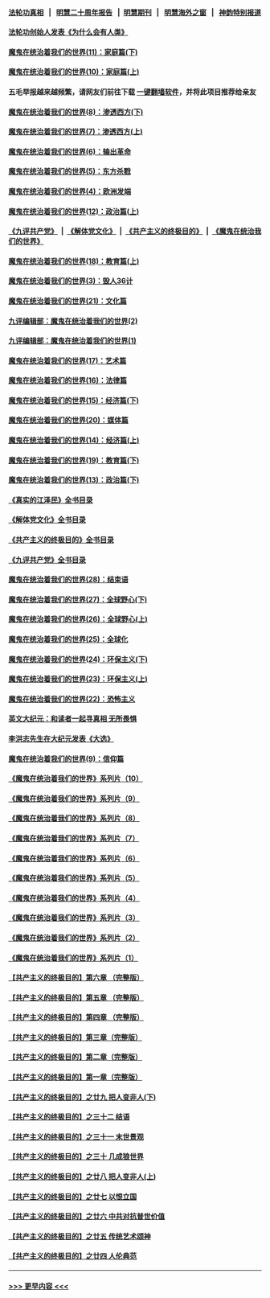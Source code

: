#### [法轮功真相](https://github.com/gfw-breaker/truth/blob/master/README.md?t=0) &nbsp;&nbsp;|&nbsp;&nbsp; [明慧二十周年报告](https://github.com/gfw-breaker/mh-reports/blob/master/README.md?t=0) &nbsp;&nbsp;|&nbsp;&nbsp;[明慧期刊](https://github.com/gfw-breaker/mh-qikan) &nbsp;&nbsp;|&nbsp;&nbsp; [明慧海外之窗](https://github.com/gfw-breaker/mh-news/blob/master/README.md?t=0) &nbsp;&nbsp;|&nbsp;&nbsp; [神韵特别报道](https://github.com/gfw-breaker/mh-news/blob/master/shenyun.md?t=0)
#### [法轮功创始人发表《为什么会有人类》](../pages/nsc422/n13912117.md?t=03252143) 
#### [魔鬼在统治着我们的世界(11)：家庭篇(下)](../pages/nsc422/n10440961.md?t=03252143) 
#### [魔鬼在统治着我们的世界(10)：家庭篇(上)](../pages/nsc422/n10435448.md?t=03252143) 
#### 五毛举报越来越频繁，请网友们前往下载 [一键翻墙软件](https://github.com/gfw-breaker/ssr-accounts)，并将此项目推荐给亲友
#### [魔鬼在统治着我们的世界(8)：渗透西方(下)](../pages/nsc422/n10429603.md?t=03252143) 
#### [魔鬼在统治着我们的世界(7)：渗透西方(上)](../pages/nsc422/n10426013.md?t=03252143) 
#### [魔鬼在统治着我们的世界(6)：输出革命](../pages/nsc422/n10421536.md?t=03252143) 
#### [魔鬼在统治着我们的世界(5)：东方杀戮](../pages/nsc422/n10417707.md?t=03252143) 
#### [魔鬼在统治着我们的世界(4)：欧洲发端](../pages/nsc422/n10414890.md?t=03252143) 
#### [魔鬼在统治着我们的世界(12)：政治篇(上)](../pages/nsc422/n10444576.md?t=03252143) 
#### [《九评共产党》](https://github.com/begood0513/9ping.md/blob/master/README.md) &nbsp;|&nbsp; [《解体党文化》](../../../../jtdwh.md/blob/master/README.md)  &nbsp;|&nbsp; [《共产主义的终极目的》](../../../../gczydzjmd.md/blob/master/README.md) &nbsp;|&nbsp; [《魔鬼在统治我们的世界》](../../../../mgztzwmdsj.md/blob/master/README.md) 
#### [魔鬼在统治着我们的世界(18)：教育篇(上)](../pages/nsc422/n10526970.md?t=03252143) 
#### [魔鬼在统治着我们的世界(3)：毁人36计](../pages/nsc422/n10411583.md?t=03252143) 
#### [魔鬼在统治着我们的世界(21)：文化篇](../pages/nsc422/n10597706.md?t=03252143) 
#### [九评编辑部：魔鬼在统治着我们的世界(2)](../pages/nsc422/n10410036.md?t=03252143) 
#### [九评编辑部：魔鬼在统治着我们的世界(1)](../pages/nsc422/n10406825.md?t=03252143) 
#### [魔鬼在统治着我们的世界(17)：艺术篇](../pages/nsc422/n10499093.md?t=03252143) 
#### [魔鬼在统治着我们的世界(16)：法律篇](../pages/nsc422/n10485969.md?t=03252143) 
#### [魔鬼在统治着我们的世界(15)：经济篇(下)](../pages/nsc422/n10469975.md?t=03252143) 
#### [魔鬼在统治着我们的世界(20)：媒体篇](../pages/nsc422/n10586579.md?t=03252143) 
#### [魔鬼在统治着我们的世界(14)：经济篇(上)](../pages/nsc422/n10457370.md?t=03252143) 
#### [魔鬼在统治着我们的世界(19)：教育篇(下)](../pages/nsc422/n10564808.md?t=03252143) 
#### [魔鬼在统治着我们的世界(13)：政治篇(下)](../pages/nsc422/n10448270.md?t=03252143) 
#### [《真实的江泽民》全书目录](../pages/nsc422/n13721399.md?t=03252143) 
#### [《解体党文化》全书目录](../pages/nsc422/n13721157.md?t=03252143) 
#### [《共产主义的终极目的》全书目录](../pages/nsc422/n13721048.md?t=03252143) 
#### [《九评共产党》全书目录](../pages/nsc422/n13708085.md?t=03252143) 
#### [魔鬼在统治着我们的世界(28)：结束语](../pages/nsc422/n10936246.md?t=03252143) 
#### [魔鬼在统治着我们的世界(27)：全球野心(下)](../pages/nsc422/n10928319.md?t=03252143) 
#### [魔鬼在统治着我们的世界(26)：全球野心(上)](../pages/nsc422/n10900318.md?t=03252143) 
#### [魔鬼在统治着我们的世界(25)：全球化](../pages/nsc422/n10788205.md?t=03252143) 
#### [魔鬼在统治着我们的世界(24)：环保主义(下)](../pages/nsc422/n10695307.md?t=03252143) 
#### [魔鬼在统治着我们的世界(23)：环保主义(上)](../pages/nsc422/n10688613.md?t=03252143) 
#### [魔鬼在统治着我们的世界(22)：恐怖主义](../pages/nsc422/n10614727.md?t=03252143) 
#### [英文大纪元：和读者一起寻真相 无所畏惧](../pages/nsc422/n12542027.md?t=03252143) 
#### [李洪志先生在大纪元发表《大选》](../pages/nsc422/n12534746.md?t=03252143) 
#### [魔鬼在统治着我们的世界(9)：信仰篇](../pages/nsc422/n10432159.md?t=03252143) 
#### [《魔鬼在统治着我们的世界》系列片（10）](../pages/nsc422/n12292670.md?t=03252143) 
#### [《魔鬼在统治着我们的世界》系列片（9）](../pages/nsc422/n12290859.md?t=03252143) 
#### [《魔鬼在统治着我们的世界》系列片（8）](../pages/nsc422/n12287445.md?t=03252143) 
#### [《魔鬼在统治着我们的世界》系列片（7）](../pages/nsc422/n12283425.md?t=03252143) 
#### [《魔鬼在统治着我们的世界》系列片（6）](../pages/nsc422/n12282314.md?t=03252143) 
#### [《魔鬼在统治着我们的世界》系列片（5）](../pages/nsc422/n12281419.md?t=03252143) 
#### [《魔鬼在统治着我们的世界》系列片（4）](../pages/nsc422/n12274024.md?t=03252143) 
#### [《魔鬼在统治着我们的世界》系列片（3）](../pages/nsc422/n12271322.md?t=03252143) 
#### [《魔鬼在统治着我们的世界》系列片（2）](../pages/nsc422/n12269049.md?t=03252143) 
#### [《魔鬼在统治着我们的世界》系列片（1）](../pages/nsc422/n12267575.md?t=03252143) 
#### [【共产主义的终极目的】第六章 （完整版）](../pages/nsc422/n11428913.md?t=03252143) 
#### [【共产主义的终极目的】第五章 （完整版）](../pages/nsc422/n11428912.md?t=03252143) 
#### [【共产主义的终极目的】第四章 （完整版）](../pages/nsc422/n11428907.md?t=03252143) 
#### [【共产主义的终极目的】第三章（完整版）](../pages/nsc422/n11428848.md?t=03252143) 
#### [【共产主义的终极目的】第二章（完整版）](../pages/nsc422/n11428831.md?t=03252143) 
#### [【共产主义的终极目的】第一章（完整版）](../pages/nsc422/n11417651.md?t=03252143) 
#### [【共产主义的终极目的】之廿九 把人变非人(下)](../pages/nsc422/n11344140.md?t=03252143) 
#### [【共产主义的终极目的】之三十二 结语](../pages/nsc422/n11360535.md?t=03252143) 
#### [【共产主义的终极目的】之三十一 末世景观](../pages/nsc422/n11351129.md?t=03252143) 
#### [【共产主义的终极目的】之三十 几成狼世界](../pages/nsc422/n11348280.md?t=03252143) 
#### [【共产主义的终极目的】之廿八 把人变非人(上)](../pages/nsc422/n11340492.md?t=03252143) 
#### [【共产主义的终极目的】之廿七 以恨立国](../pages/nsc422/n11336944.md?t=03252143) 
#### [【共产主义的终极目的】之廿六 中共对抗普世价值](../pages/nsc422/n11324785.md?t=03252143) 
#### [【共产主义的终极目的】之廿五 传统艺术颂神](../pages/nsc422/n11296396.md?t=03252143) 
#### [【共产主义的终极目的】之廿四 人伦典范](../pages/nsc422/n11296397.md?t=03252143) 

----
#### [ >>> 更早内容 <<< ](../indexes/nsc422-earlier.md)
